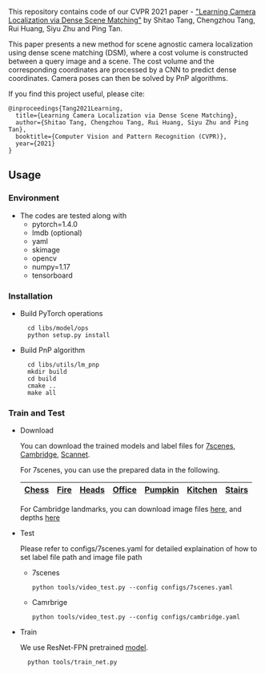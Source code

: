 This repository contains code of our CVPR 2021 paper - ["Learning Camera Localization via Dense Scene Matching"](https://arxiv.org/abs/2103.16792) by Shitao Tang, Chengzhou Tang, Rui Huang, Siyu Zhu and Ping Tan.

This paper presents a new method for scene agnostic camera localization using dense scene matching (DSM), where a cost volume is constructed between a query image and a scene. The cost volume and the corresponding coordinates are processed by a CNN to predict dense coordinates. Camera poses can then be solved by PnP algorithms.

If you find this project useful, please cite:
```
@inproceedings{Tang2021Learning,
  title={Learning Camera Localization via Dense Scene Matching},
  author={Shitao Tang, Chengzhou Tang, Rui Huang, Siyu Zhu and Ping Tan},
  booktitle={Computer Vision and Pattern Recognition (CVPR)},
  year={2021}
}
```

## Usage
### Environment
* The codes are tested along with 
  - pytorch=1.4.0
  - lmdb (optional)
  - yaml
  - skimage
  - opencv
  - numpy=1.17
  - tensorboard
### Installation
* Build PyTorch operations
  ```
    cd libs/model/ops
    python setup.py install
  ```
* Build PnP algorithm
  ```
    cd libs/utils/lm_pnp
    mkdir build
    cd build
    cmake ..
    make all
  ```
### Train and Test
* Download

  You can download the trained models and label files for [7scenes](https://drive.google.com/file/d/1XeLUsDuo3O4JgWEl1zLeht0kuy3E8kar/view?usp=sharing), [Cambridge](https://drive.google.com/file/d/1vshSXWt6dPG10Qg68yzhmpI_JLWcsjpk/view?usp=sharing), [Scannet](https://drive.google.com/file/d/1PVm67EjqqeHC59t-XqpGRKEr3EgGNzNc/view?usp=sharing).

  For 7scenes, you can use the prepared data in the following.

  |[Chess](https://drive.google.com/file/d/18PJHy-B3mcIaGW19GXv5H_RpesGYRg26/view?usp=sharing) |[Fire](https://drive.google.com/file/d/1sJMu8T9W78Lod5Bbei6I5IysumW1GWxc/view?usp=sharing) |[Heads](https://drive.google.com/file/d/1_8cqDvR5XLctt37JyGbbOy49m5pysb5v/view?usp=sharing) |[Office](https://drive.google.com/file/d/1dFvHmDjBWpyxIZNLzZ8JrsJoH6dFyRZm/view?usp=sharing) |[Pumpkin](https://drive.google.com/file/d/1N_5JPi31p9beR4VW7_T8f_131at2RGGN/view?usp=sharing) |[Kitchen](https://drive.google.com/file/d/1qlHoPYUzCyVhcG-GGGDIMFoBi7P_kfIo/view?usp=sharing) |[Stairs](https://drive.google.com/file/d/1xDObFp0fYeyJpEuW2aJKLok46UGOYwR3/view?usp=sharing) |
  |:-:|:-:|:-:|:-:|:-:|:-:|:-:|

  For Cambridge landmarks, you can download image files [here](http://mi.eng.cam.ac.uk/projects/relocalisation/), and depths [here](https://heidata.uni-heidelberg.de/api/access/datafile/:persistentId?persistentId=doi:10.11588/data/EGCMUU/7LBIQJ)

* Test
  
  Please refer to configs/7scenes.yaml for detailed explaination of how to set label file path and image file path 
  * 7scenes
    ```
    python tools/video_test.py --config configs/7scenes.yaml
    ```
  * Camrbrige
    ```
    python tools/video_test.py --config configs/cambridge.yaml
    ```

* Train

  We use ResNet-FPN pretrained [model](https://drive.google.com/file/d/1RpNR8J9lmI4S3yo5IPGlgMSva0lWBgMw/view?usp=sharing).
  ```
    python tools/train_net.py
  ```